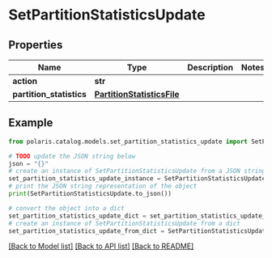 # SetPartitionStatisticsUpdate


## Properties

Name | Type | Description | Notes
------------ | ------------- | ------------- | -------------
**action** | **str** |  | 
**partition_statistics** | [**PartitionStatisticsFile**](PartitionStatisticsFile.md) |  | 

## Example

```python
from polaris.catalog.models.set_partition_statistics_update import SetPartitionStatisticsUpdate

# TODO update the JSON string below
json = "{}"
# create an instance of SetPartitionStatisticsUpdate from a JSON string
set_partition_statistics_update_instance = SetPartitionStatisticsUpdate.from_json(json)
# print the JSON string representation of the object
print(SetPartitionStatisticsUpdate.to_json())

# convert the object into a dict
set_partition_statistics_update_dict = set_partition_statistics_update_instance.to_dict()
# create an instance of SetPartitionStatisticsUpdate from a dict
set_partition_statistics_update_from_dict = SetPartitionStatisticsUpdate.from_dict(set_partition_statistics_update_dict)
```
[[Back to Model list]](../README.md#documentation-for-models) [[Back to API list]](../README.md#documentation-for-api-endpoints) [[Back to README]](../README.md)


